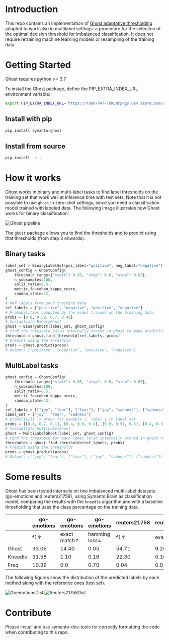 # Introduction 

This repo contains an implementation of [Ghost adaptative thresholding](https://pubs.acs.org/doi/10.1021/acs.jcim.1c00160) adapted to work also in multilabel settings: a procedure for the selection of the optimal decision threshold for imbalanced classification. It does not require retraining machine learning models or resampling of the training data.

# Getting Started
Ghost requires python >= 3.7

To install the Ghost package, define the PIP_EXTRA_INDEX_URL environment variable:

```bash
export PIP_EXTRA_INDEX_URL='https://YOUR-PAT-TOKEN@pkgs.dev.azure.com/symanto/_packaging/Research/pypi/simple'
```

## Install with pip

```bash
pip install symanto-ghost
```

## Install from source

```bash
pip install -e .
```

# How it works
Ghost works in binary and multi-label tasks to find label thresholds on the training set that work well at inference time with test sets. Note that it is not possible to use `ghost` in zero-shot settings, since you need a classification model trained with labeled data. The following image illustrates how Ghost works for binary classification:

![Ghost pipeline](https://pubs.acs.org/cms/10.1021/acs.jcim.1c00160/asset/images/medium/ci1c00160_0002.gif)

The `ghost` package allows you to find the thresholds and to predict using that thresholds (from step 3 onwards).

## Binary tasks

```python
label_set = BinaryLabelSet(pos_label="positive", neg_label="negative")
ghost_config = GhostConfig(
    threshold_range={"start": 0.05, "stop": 0.6, "step": 0.05},
    n_subsamples=100,
    split_ratio=0.5,
    metric_fn=cohen_kappa_score,
    random_state=42,
)
# Ref labels from your training data
ref_labels = ["positive", "negative", "positive", "negative"]
# Probabilities computed by the model trained on the training data
probs = [0.8, 0.39, 0.7, 0.49]
# Instantiate BinaryGhost
ghost = BinaryGhost(label_set, ghost_config)
# Find the threshold (also internally stored in ghost to make predictions)
threshold = ghost.find_threshold(ref_labels, probs)
# Predict using the threshold
preds = ghost.predict(probs)
# Output: ["positive", "negative", "positive", "negative"]
```

## MultiLabel tasks
```python
ghost_config = GhostConfig(
    threshold_range={"start": 0.05, "stop": 0.6, "step": 0.05},
    n_subsamples=100,
    split_ratio=0.5,
    metric_fn=cohen_kappa_score,
    random_state=42,
)
ref_labels = [["joy", "fear"], ["fear"], ["joy", "sadness"], ["sadness"]]
label_set = ["joy", "fear", "sadness"]
# probs[i][j] -> probs for example i, label j in label_set
probs = [[0.8, 0.7, 0.1], [0.4, 0.8, 0.2], [0.9, 0.51, 0.3], [0.4, 0.3, 0.25]]
# Instantiate MultiLabelGhost
ghost = MultiLabelGhost(label_set, ghost_config)
# Find the threshold for each label (also internally stored in ghost to make predictions)
thresholds = ghost.find_thresholds(ref_labels, probs)
# Predict using the thresholds
preds = ghost.predict(probs)
# Output: [["joy", "fear"], ["fear"], ["joy", "sadness"], ["sadness"]]
```

# Some results

Ghost has been tested internally on two imbalanced multi-label datasets (go-emotions and reuters21758), using Symanto Brain as classification model, comparing the results with the `kneedle` algorithm and with a baseline thresholding that uses the class percentage on the training data.

|         | go-emotions | go-emotions | go-emotions  | reuters21758 | reuters21758 | reuters21758 |
|---------|-------------|-------------|--------------|--------------|--------------|--------------|
|         | f1↑          | exact match↑ | hamming loss↓ | f1↑           | exact match↑  | hamming loss↓ |
| Ghost   | 33.06       | 14.40       | 0.05         | 54.71        | 9.20         | 0.03         |
| Kneedle | 31.58       | 1.10        | 0.16         | 22.30        | 0.10         | 0.13         |
| Freq    | 10.39       | 0.0           | 0.70            | 0.04         | 0.0          | 0.89         |

The following figures show the distribution of the predicted labels by each method along with the reference ones (test set).

![GoemotionsDist](https://lh3.googleusercontent.com/drive-viewer/AFGJ81rPn6NjOErXR1GLPlU4YZ8EthIjTnccnVldw8pZrb76xpVBtsoupqkTJH6CtN-6K0o2c5_u3BYoVBiuP6WDWWggg0jT=s2560)
![Reuters21758Dist](https://lh3.googleusercontent.com/drive-viewer/AFGJ81qsgMHDAt07rEipWpd75Vw-svjWC0gJO0LjfOvqvbZ_1g9d1CcWy3pBlrPAESKIJFn3q-qIuSZfnluywQJbxgShl1bEag=s2560)




# Contribute
Please install and use symanto-dev-tools for correctly formatting the code when contributing to this repo.
